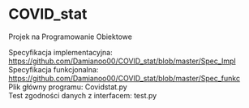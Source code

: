 # COVID_stat
Projek na Programowanie Obiektowe

Specyfikacja implementacyjna: https://github.com/Damianoo00/COVID_stat/blob/master/Spec_Impl<br>
Specyfikacja funkcjonalna: https://github.com/Damianoo00/COVID_stat/blob/master/Spec_funkc<br>
Plik główny programu: Covidstat.py<br>
Test zgodności danych z interfacem: test.py
